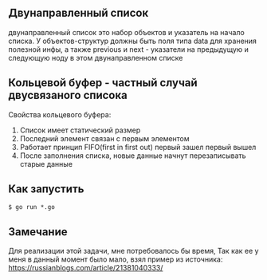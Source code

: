 ## Двунаправленный список
двунаправленный список это набор объектов и указатель на начало списка. У объектов-структур должны быть поля типа data для хранения полезной инфы, а также previous и next - указатели на предыдущую и следующую ноду в этом двунаправленном списке
## Кольцевой буфер - частный случай двусвязаного списока
Свойства кольцевого буфера:
1) Список имеет статический размер
2) Последний элемент связан с первым элементом
3) Работает принцип FIFO(first in first out) первый зашел первый вышел
4) После заполнения списка,  новые данные начнут перезаписывать старые данные

## Как запустить
```
$ go run *.go
```

## Замечание
Для реализации этой задачи, мне потребовалось бы время,
Так как ее у меня в данный момент было мало, взял пример
из источника:
https://russianblogs.com/article/21381040333/

